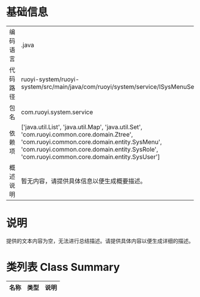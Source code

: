 # 基础信息

|      |      |
|------|------|
| 编码语言 | .java |
| 代码路径 | ruoyi-system/ruoyi-system/src/main/java/com/ruoyi/system/service/ISysMenuService.java |
| 包名 | com.ruoyi.system.service |
| 依赖项 | ['java.util.List', 'java.util.Map', 'java.util.Set', 'com.ruoyi.common.core.domain.Ztree', 'com.ruoyi.common.core.domain.entity.SysMenu', 'com.ruoyi.common.core.domain.entity.SysRole', 'com.ruoyi.common.core.domain.entity.SysUser'] |
| 概述说明 | 暂无内容，请提供具体信息以便生成概要描述。 |

# 说明

提供的文本内容为空，无法进行总结描述。请提供具体内容以便生成详细的描述。

# 类列表 Class Summary

| 名称   | 类型  | 说明 |
|-------|------|-------------|




